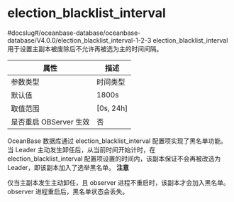 election_blacklist_interval 
================================================
#docslug#/oceanbase-database/oceanbase-database/V4.0.0/election_blacklist_interval-1-2-3
election_blacklist_interval 用于设置主副本被废除后不允许再被选为主的时间间隔。


|        属性        |     描述      |
|------------------|-------------|
| 参数类型             | 时间类型        |
| 默认值              | 1800s       |
| 取值范围             | \[0s, 24h\] |
| 是否重启 OBServer 生效 | 否           |



OceanBase 数据库通过 election_blacklist_interval 配置项实现了黑名单功能。当 Leader 主动发生卸任后，从当前时间开始计时，在 election_blacklist_interval 配置项设置的时间内，该副本保证不会再被改选为 Leader，即该副本加入了选举黑名单。
**注意**



仅当主副本发生主动卸任，且 observer 进程不重启时，该副本才会加入黑名单。observer 进程重启后，黑名单状态会丢失。
